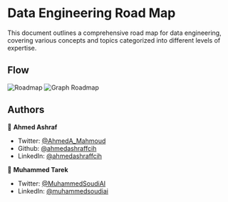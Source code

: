 # Data Engineering Road Map

This document outlines a comprehensive road map for data engineering, covering various concepts and topics categorized into different levels of expertise.

## Flow
![Roadmap](https://github.com/ahmedashraffcih/Obsidian-Vault-Roadmap/blob/main/data_engineering_road_map.png)
![Graph Roadmap](https://github.com/ahmedashraffcih/Obsidian-Vault-Roadmap/blob/main/graph_road_map.png)
## Authors

👤 **Ahmed Ashraf**

* Twitter: [@AhmedA\_Mahmoud](https://twitter.com/AhmedA\_Mahmoud)
* Github: [@ahmedashraffcih](https://github.com/ahmedashraffcih)
* LinkedIn: [@ahmedashraffcih](https://linkedin.com/in/ahmedashraffcih)

👤 **Muhammed Tarek**

* Twitter: [@MuhammedSoudiAI](https://twitter.com/MuhammedSoudiAI)
* LinkedIn: [@muhammedsoudiai](https://linkedin.com/in/muhammedsoudiai)
